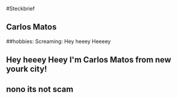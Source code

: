 #Steckbrief
## CarIos Matos
##hobbies: Screaming: Hey heeey Heeeey
## Hey heeey Heey I'm Carlos Matos from new yourk city!
## nono its not scam
